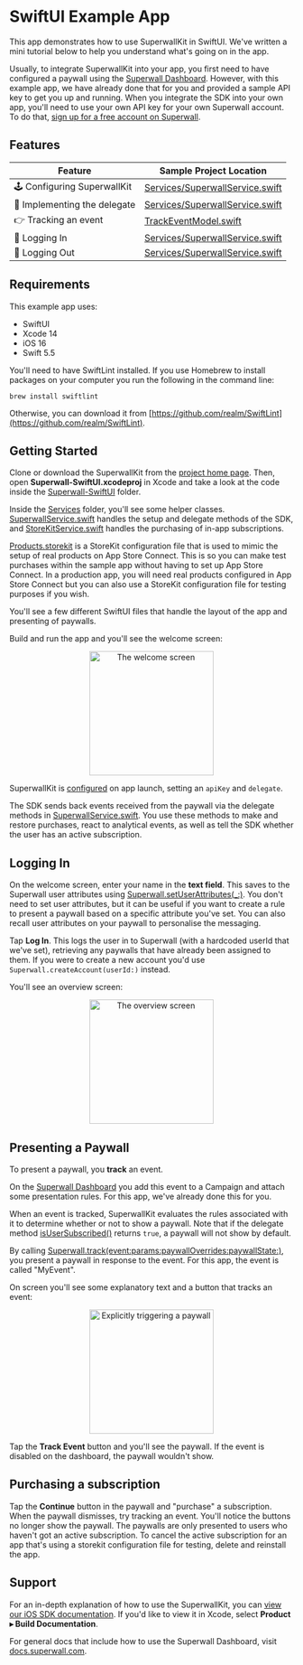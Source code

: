# SwiftUI Example App

This app demonstrates how to use SuperwallKit in SwiftUI. We've written a mini tutorial below to help you understand what's going on in the app.

Usually, to integrate SuperwallKit into your app, you first need to have configured a paywall using the [Superwall Dashboard](https://superwall.com/dashboard). However, with this example app, we have already done that for you and provided a sample API key to get you up and running. When you integrate the SDK into your own app, you'll need to use your own API key for your own Superwall account. To do that, [sign up for a free account on Superwall](https://superwall.com/sign-up).

## Features

Feature | Sample Project Location
--- | ---
🕹 Configuring SuperwallKit | [Services/SuperwallService.swift](Superwall-SwiftUI/Services/SuperwallService.swift#L23)
👥 Implementing the delegate | [Services/SuperwallService.swift](Superwall-SwiftUI/Services/SuperwallService.swift#L67)
👉 Tracking an event | [TrackEventModel.swift](Superwall-SwiftUI/TrackEventModel.swift#L46)
👥 Logging In | [Services/SuperwallService.swift](Superwall-SwiftUI/Services/SuperwallService.swift#L32)
👥 Logging Out | [Services/SuperwallService.swift](Superwall-SwiftUI/Services/SuperwallService.swift#L47)

## Requirements

This example app uses:

- SwiftUI
- Xcode 14
- iOS 16
- Swift 5.5

You'll need to have SwiftLint installed. If you use Homebrew to install packages on your computer you run the following in the command line:

`brew install swiftlint`

Otherwise, you can download it from [https://github.com/realm/SwiftLint](https://github.com/realm/SwiftLint).

## Getting Started

Clone or download the SuperwallKit from the [project home page](https://github.com/superwall-me/paywall-ios). Then, open **Superwall-SwiftUI.xcodeproj** in Xcode and take a look at the code inside the [Superwall-SwiftUI](Superwall-SwiftUI) folder.

Inside the [Services](Superwall-SwiftUI/Services) folder, you'll see some helper classes. [SuperwallService.swift](Superwall-SwiftUI/Services/SuperwallService.swift) handles the setup and delegate methods of the SDK, and [StoreKitService.swift](Superwall-SwiftUI/Services/StoreKitService.swift) handles the purchasing of in-app subscriptions.

[Products.storekit](Superwall-SwiftUI/Products.storekit) is a StoreKit configuration file that is used to mimic the setup of real products on App Store Connect. This is so you can make test purchases within the sample app without having to set up App Store Connect. In a production app, you will need real products configured in App Store Connect but you can also use a StoreKit configuration file for testing purposes if you wish.

You'll see a few different SwiftUI files that handle the layout of the app and presenting of paywalls.

Build and run the app and you'll see the welcome screen:

<p align="center">
  <img src="https://i.imgur.com/jKkBBNW.png" alt="The welcome screen" width="220px" />
</p>

SuperwallKit is [configured](Superwall-SwiftUI/Services/SuperwallService.swift#L22) on app launch, setting an `apiKey` and `delegate`.

The SDK sends back events received from the paywall via the delegate methods in [SuperwallService.swift](Superwall-SwiftUI/Services/SuperwallService.swift#L67). You use these methods to make and restore purchases, react to analytical events, as well as tell the SDK whether the user has an active subscription. 

## Logging In

On the welcome screen, enter your name in the **text field**. This saves to the Superwall user attributes using [Superwall.setUserAttributes(_:)](Superwall-SwiftUI/Services/SuperwallService.swift#L62). You don't need to set user attributes, but it can be useful if you want to create a rule to present a paywall based on a specific attribute you've set. You can also recall user attributes on your paywall to personalise the messaging.

Tap **Log In**. This logs the user in to Superwall (with a hardcoded userId that we've set), retrieving any paywalls that have already been assigned to them. If you were to create a new account you'd use `Superwall.createAccount(userId:)` instead.

You'll see an overview screen:

<p align="center">
  <img src="https://i.imgur.com/P3dYPuZ.png" alt="The overview screen" width="220px" />
</p>

## Presenting a Paywall

To present a paywall, you **track** an event. 

On the [Superwall Dashboard](https://superwall.com/dashboard) you add this event to a Campaign and attach some presentation rules. For this app, we've already done this for you.

When an event is tracked, SuperwallKit evaluates the rules associated with it to determine whether or not to show a paywall. Note that if the delegate method [isUserSubscribed()](Superwall-SwiftUI/SuperwallService.swift#L81) returns `true`, a paywall will not show by default.

By calling [Superwall.track(event:params:paywallOverrides:paywallState:)](Superwall-SwiftUI/TrackEventModel.swift#L15), you present a paywall in response to the event. For this app, the event is called "MyEvent".

On screen you'll see some explanatory text and a button that tracks an event:

<p align="center">
  <img src="https://user-images.githubusercontent.com/3296904/158836596-10d00960-50b8-4fd0-a36f-dd484a305d22.png" alt="Explicitly triggering a paywall" width="220px" />
</p>

Tap the **Track Event** button and you'll see the paywall. If the event is disabled on the dashboard, the paywall wouldn't show.

## Purchasing a subscription

Tap the **Continue** button in the paywall and "purchase" a subscription. When the paywall dismisses, try tracking an event. You'll notice the buttons no longer show the paywall. The paywalls are only presented to users who haven't got an active subscription. To cancel the active subscription for an app that's using a storekit configuration file for testing, delete and reinstall the app.

## Support

For an in-depth explanation of how to use the SuperwallKit, you can [view our iOS SDK documentation](https://sdk.superwall.me/documentation/paywall/). If you'd like to view it in Xcode, select **Product ▸ Build Documentation**.

For general docs that include how to use the Superwall Dashboard, visit [docs.superwall.com](https://docs.superwall.com/docs).
